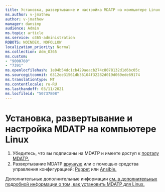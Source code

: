 ```yaml
---
title: Установка, развертывание и настройка MDATP на компьютере Linux
ms.author: v-jmathew
author: v-jmathew
manager: dansimp
audience: Admin
ms.topic: article
ms.service: o365-administration
ROBOTS: NOINDEX, NOFOLLOW
localization_priority: Normal
ms.collection: Adm_O365
ms.custom:
- "9000760"
- "7391"
ms.openlocfilehash: 1e04b54dc1cb429aeacb274c8078132d1d6bc05c
ms.sourcegitcommit: 6312ee31561db36104f32282d019d069ede69174
ms.translationtype: MT
ms.contentlocale: ru-RU
ms.lasthandoff: 03/11/2021
ms.locfileid: "50737808"
---
```

# <a name="install-deploy-and-configure-mdatp-on-a-linux-machine"></a>Установка, развертывание и настройка MDATP на компьютере Linux

1. Убедитесь, что вы подписаны на MDATP и имеете доступ к [порталу MDATP.](https://go.microsoft.com/fwlink/?linkid=2144512)
2. Развертывание MDATP [вручную](https://go.microsoft.com/fwlink/?linkid=2144809) или с помощью средства управления конфигурацией: [Puppet](https://go.microsoft.com/fwlink/?linkid=2144715) или [Ansible.](https://go.microsoft.com/fwlink/?linkid=2144716)

Дополнительные дополнительные информации [см. в дополнительных подробной информации о том, как установить MDATP для Linux.](https://go.microsoft.com/fwlink/?linkid=2144717)

